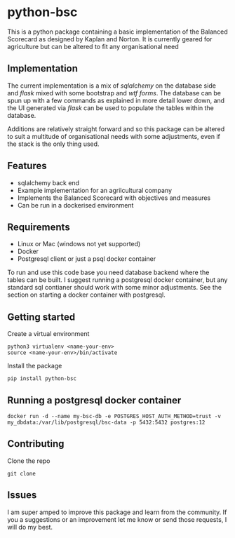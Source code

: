 # python-bsc
This is a python package containing a basic implementation of the Balanced Scorecard as designed by Kaplan and Norton. It is currently geared for agriculture but can be altered to fit any organisational need

## Implementation
The current implementation is a mix of _sqlalchemy_ on the database side and _flask_ mixed with some bootstrap and _wtf_ _forms_. 
The database can be spun up with a few commands as explained in more detail lower down, and the UI generated via _flask_ can be used 
to populate the tables within the database. 

Additions are relatively straight forward and so this package can be altered to suit a multitude of organisational needs
with some adjustments, even if the stack is the only thing used. 

## Features
* sqlalchemy back end
* Example implementation for an agrilcultural company
* Implements the Balanced Scorecard with objectives and measures
* Can be run in a dockerised environment

## Requirements
* Linux or Mac (windows not yet supported)
* Docker
* Postgresql client or just a psql docker container

To run and use this code base you need database backend where the tables can be built. 
I suggest running a postgresql docker container, but any standard sql contianer should work with some minor adjustments. 
See the section on starting a docker container with postgresql.

## Getting started
Create a virtual environment
```
python3 virtualenv <name-your-env>
source <name-your-env>/bin/activate
```

Install the package
```commandline
pip install python-bsc
```



## Running a postgresql docker container

```commandline
docker run -d --name my-bsc-db -e POSTGRES_HOST_AUTH_METHOD=trust -v my_dbdata:/var/lib/postgresql/bsc-data -p 5432:5432 postgres:12
```
## Contributing
Clone the repo
```commandline
git clone 
```
## Issues
I am super amped to improve this package and learn from the community. If you a suggestions or an improvement
let me know or send those requests, I will do my best. 